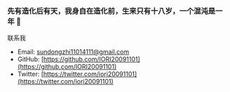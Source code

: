 ### 先有造化后有天，我身自在造化前，生来只有十八岁，一个混沌是一年 👋

联系我
* Email: [sundongzhi11014111@gmail.com](mailTo:sundongzhi11014111@gmail.com)
* GitHub: [https://github.com/IORI20091101](https://github.com/IORI20091101)
* Twitter: [https://twitter.com/iori20091101](https://twitter.com/iori20091101)

<!--
**IORI20091101/IORI20091101** is a ✨ _special_ ✨ repository because its `README.md` (this file) appears on your GitHub profile.

Here are some ideas to get you started:

- 🔭 I’m currently working on ...
- 🌱 I’m currently learning ...
- 👯 I’m looking to collaborate on ...
- 🤔 I’m looking for help with ...
- 💬 Ask me about ...
- 📫 How to reach me: ...
- 😄 Pronouns: ...
- ⚡ Fun fact: ...
-->
